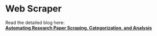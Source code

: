 # Web Scraper  
Read the detailed blog here:  
[**Automating Research Paper Scraping, Categorization, and Analysis**](https://github.com/UsmanBinTariq98/Web-Scrapper/blob/main/Scrapper/Automating%20Research%20Paper%20Scraping%2C%20Categorization%2C%20and%20Analysis%20with%20Python%20%26%20AI.pdf)
